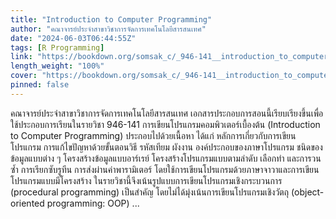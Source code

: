 ```yaml
---
title: "Introduction to Computer Programming"
author: "คณาจารย์ประจำสาขาวิชาการจัดการเทคโนโลยีสารสนเทศ"
date: "2024-06-03T06:44:55Z"
tags: [R Programming]
link: "https://bookdown.org/somsak_c/_946-141__introduction_to_computer_programming/"
length_weight: "100%"
cover: "https://bookdown.org/somsak_c/_946-141__introduction_to_computer_programming/cover.png"
pinned: false
---
```


คณาจารย์ประจำสาขาวิชาการจัดการเทคโนโลยีสารสนเทศ เอกสารประกอบการสอนนี้เรียบเรียงขึ้นเพื่อใช้ประกอบการเรียนในรายวิชา 946-141 การเขียนโปรแกรมคอมพิวเตอร์เบื้องต้น (Introduction to Computer Programming) ประกอบไปด้วยเนื้อหา ได้แก่ หลักการเกี่ยวกับการเขียนโปรแกรม การแก้ไขปัญหาด้วยขั้นตอนวิธี รหัสเทียม ผังงาน องค์ประกอบของภาษาโปรแกรม ชนิดของข้อมูลแบบต่าง ๆ โครงสร้างข้อมูลแบบอาร์เรย์ โครงสร้างโปรแกรมแบบตามลำดับ เลือกทำ และการวนซ้ำ การเรียกซับรูทีน การส่งผ่านค่าพารามิเตอร์ โดยใช้การเขียนโปรแกรมด้วยภาษาจาวาและการเขียนโปรแกรมแบบมีโครงสร้าง ในรายวิชานี้จึงเน้นรูปแบบการเขียนโปรแกรมเชิงกระบวนการ (procedural programming) เป็นสำคัญ โดยไม่ได้มุ่งเน้นการเขียนโปรแกรมเชิงวัตถุ (object-oriented programming: OOP) ...
